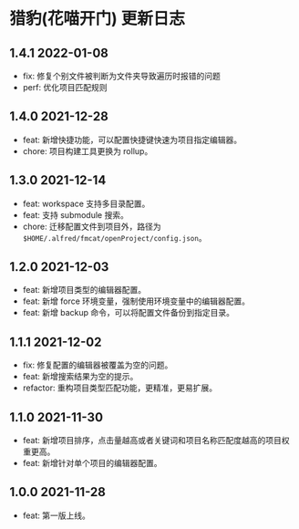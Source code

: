 # 猎豹(花喵开门) 更新日志

## 1.4.1 2022-01-08

- fix: 修复个别文件被判断为文件夹导致遍历时报错的问题
- perf: 优化项目匹配规则
## 1.4.0 2021-12-28

- feat: 新增快捷功能，可以配置快捷键快速为项目指定编辑器。
- chore: 项目构建工具更换为 rollup。

## 1.3.0 2021-12-14

- feat: workspace 支持多目录配置。
- feat: 支持 submodule 搜索。
- chore: 迁移配置文件到项目外，路径为 `$HOME/.alfred/fmcat/openProject/config.json`。

## 1.2.0 2021-12-03

- feat: 新增项目类型的编辑器配置。
- feat: 新增 force 环境变量，强制使用环境变量中的编辑器配置。
- feat: 新增 backup 命令，可以将配置文件备份到指定目录。

## 1.1.1 2021-12-02

- fix: 修复配置的编辑器被覆盖为空的问题。
- feat: 新增搜索结果为空的提示。
- refactor: 重构项目类型匹配功能，更精准，更易扩展。

## 1.1.0 2021-11-30

- feat: 新增项目排序，点击量越高或者关键词和项目名称匹配度越高的项目权重更高。
- feat: 新增针对单个项目的编辑器配置。

## 1.0.0 2021-11-28

- feat: 第一版上线。
